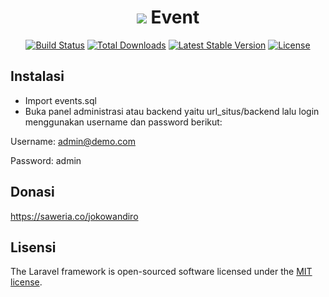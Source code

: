<h1 align="center"><img src="https://laravel.com/assets/img/components/logo-laravel.svg"> Event</h1>

<p align="center">
<a href="https://travis-ci.org/laravel/framework"><img src="https://travis-ci.org/laravel/framework.svg" alt="Build Status"></a>
<a href="https://packagist.org/packages/laravel/framework"><img src="https://poser.pugx.org/laravel/framework/d/total.svg" alt="Total Downloads"></a>
<a href="https://packagist.org/packages/laravel/framework"><img src="https://poser.pugx.org/laravel/framework/v/stable.svg" alt="Latest Stable Version"></a>
<a href="https://packagist.org/packages/laravel/framework"><img src="https://poser.pugx.org/laravel/framework/license.svg" alt="License"></a>
</p>

## Instalasi
- Import events.sql
- Buka panel administrasi atau backend yaitu url_situs/backend lalu login menggunakan username dan password berikut:

Username: admin@demo.com

Password: admin

## Donasi
https://saweria.co/jokowandiro

## Lisensi

The Laravel framework is open-sourced software licensed under the [MIT license](http://opensource.org/licenses/MIT).
